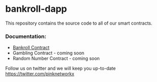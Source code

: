 

# bankroll-dapp

This repository contains the source code to all of our smart contracts.
### Documentation:
- [Bankroll Contract](https://github.com/PocketQuads/bankroll-dapp/tree/master/bankroll-contract)
- Gambling Contract - coming soon
- Random Number Contract - coming soon

Follow us on twitter and we will keep you up-to-date
https://twitter.com/pinknetworkx
